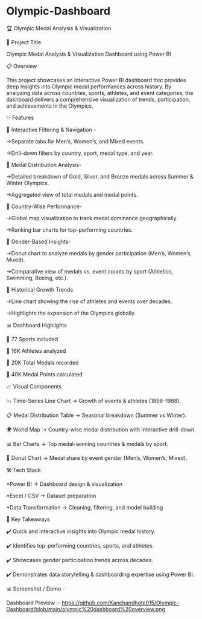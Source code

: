 # Olympic-Dashboard
🏆 Olympic Medal Analysis & Visualization

📌 Project Title

Olympic Medal Analysis & Visualization Dashboard using Power BI

📋 Overview

This project showcases an interactive Power BI dashboard that provides deep insights into Olympic medal performances across history. By analyzing data across countries, sports, athletes, and event categories, the dashboard delivers a comprehensive visualization of trends, participation, and achievements in the Olympics.


✨ Features

🔹 Interactive Filtering & Navigation -

->Separate tabs for Men’s, Women’s, and Mixed events.

->Drill-down filters by country, sport, medal type, and year.

🔹 Medal Distribution Analysis-

->Detailed breakdown of Gold, Silver, and Bronze medals across Summer & Winter Olympics.

->Aggregated view of total medals and medal points.

🔹 Country-Wise Performance-

->Global map visualization to track medal dominance geographically.

->Ranking bar charts for top-performing countries.

🔹 Gender-Based Insights-

->Donut chart to analyze medals by gender participation (Men’s, Women’s, Mixed).

->Comparative view of medals vs. event counts by sport (Athletics, Swimming, Boxing, etc.).

🔹 Historical Growth Trends

->Line chart showing the rise of athletes and events over decades.

->Highlights the expansion of the Olympics globally.


📊 Dashboard Highlights

📌 77 Sports included

📌 16K Athletes analyzed

📌 20K Total Medals recorded

📌 40K Medal Points calculated

📈 Visual Components

📉 Time-Series Line Chart → Growth of events & athletes (1896–1988).

📋 Medal Distribution Table → Seasonal breakdown (Summer vs Winter).

🌍 World Map → Country-wise medal distribution with interactive drill-down.

📊 Bar Charts → Top medal-winning countries & medals by sport.

🥇 Donut Chart → Medal share by event gender (Men’s, Women’s, Mixed).


🛠️ Tech Stack

*Power BI → Dashboard design & visualization

*Excel / CSV → Dataset preparation

*Data Transformation → Cleaning, filtering, and model building


🚀 Key Takeaways

✔️ Quick and interactive insights into Olympic medal history.

✔️ Identifies top-performing countries, sports, and athletes.

✔️ Showcases gender participation trends across decades.

✔️ Demonstrates data storytelling & dashboarding expertise using Power BI.

📊 Screenshot / Demo -

Dashboard Preview :- https://github.com/Kanchandhote015/Olympic-Dashboard/blob/main/olympic%20dashboard%20overview.png
